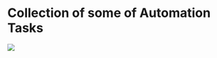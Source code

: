 # Collection of some of Automation Tasks
![](https://cdn.activestate.com/wp-content/uploads/2020/06/AutomatableTasks.jpg)
